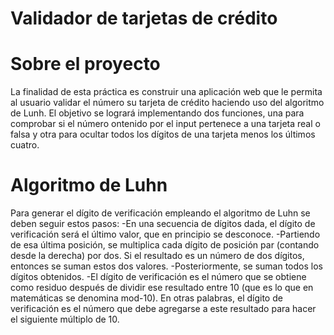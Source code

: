 # Validador de tarjetas de crédito

# Sobre el proyecto

La finalidad de esta práctica es construir una aplicación web que le permita al
usuario validar el número su tarjeta de crédito haciendo uso del algoritmo de Lunh. 
El objetivo se logrará implementando dos funciones, una para comprobar si el número 
ontenido por el input pertenece a una tarjeta real o falsa y otra para ocultar todos 
los dígitos de una tarjeta menos los últimos cuatro.

# Algoritmo de Luhn

Para generar el dígito de verificación empleando el algoritmo de Luhn se deben seguir 
estos pasos:
-En una secuencia de dígitos dada, el dígito de verificación será el último valor, 
que en principio se desconoce.
-Partiendo de esa última posición, se multiplica cada dígito de posición par (contando 
desde la derecha) por dos. Si el resultado es un número de dos dígitos, entonces se 
suman estos dos valores.
-Posteriormente, se suman todos los dígitos obtenidos.
-El dígito de verificación es el número que se obtiene como residuo después de dividir 
ese resultado entre 10 (que es lo que en matemáticas se denomina mod-10). En otras palabras, 
el dígito de verificación es el número que debe agregarse a este resultado para hacer el 
siguiente múltiplo de 10.

